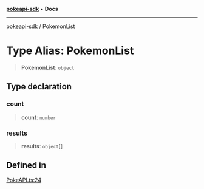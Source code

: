 [**pokeapi-sdk**](../README.md) • **Docs**

***

[pokeapi-sdk](../README.md) / PokemonList

# Type Alias: PokemonList

> **PokemonList**: `object`

## Type declaration

### count

> **count**: `number`

### results

> **results**: `object`[]

## Defined in

[PokeAPI.ts:24](https://github.com/mdebauge/pokeapi-sdk/blob/1309870e78f69a42937f2eee58af7656e2900489/src/PokeAPI.ts#L24)
